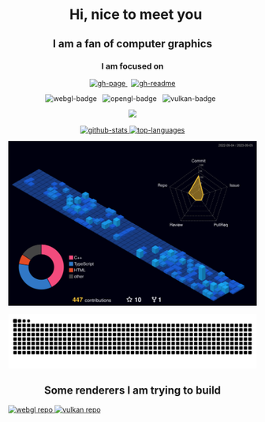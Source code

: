 <div align="center">
  <h1>
    &nbsp;
    <b>Hi, nice to meet you</b>
  </h1>
  <h2>
    <span>I am a fan of computer graphics</span>
  </h2>

  ### I am focused on

  [ ![gh-page][gh-page-badge] ][gh-page-link] &nbsp;
  [ ![gh-readme][gh-readme-badge] ][gh-readme-link]

  ![webgl-badge] &nbsp;
  ![opengl-badge] &nbsp;
  ![vulkan-badge] &nbsp;

</div>

<p align="center">
  <a href="https://skillicons.dev">
    <img src="https://skillicons.dev/icons?i=js,ts,html,css,cs,cpp,cmake,git,react,redux,sass,svg,threejs,vscode,webpack&theme=dark" />
  </a>
</p>

<p align="center">
    <a 
    target="_blank" 
    title="open repo → 'github-readme-stats'" 
    href="https://github.com/Eric-Schecter/github-readme-stats#readme">
  <img 
    height="165" 
    alt="github-stats" 
    src="https://github-readme-stats-sigma-five.vercel.app/api?username=Eric-Schecter&theme=tokyonight&count_private=true&show_icons=true" 
  /> 
  <img 
    height="165" 
    alt="top-languages" 
    src="https://github-readme-stats-sigma-five.vercel.app/api/top-langs/?username=Eric-Schecter&theme=tokyonight&layout=compact" 
  />
  </a>
</p>

![](./profile-3d-contrib/profile-night-view.svg)

![Snake animation](https://github.com/Eric-Schecter/Eric-Schecter/blob/output/github-contribution-grid-snake.svg)

<div align="center">
  <h2>
    <span>Some renderers I am trying to build</span>
  </h2>
</div>

<div>
<a
target="_blank"
href="https://github.com/Eric-Schecter/webgl-renderer"
>
<img
height="80"
alt="webgl repo"
src="https://github-readme-stats.vercel.app/api/pin/?username=eric-schecter&repo=webgl-renderer"
/>
</a>
<!-- <a
target="_blank"
href="https://github.com/Eric-Schecter/opengl-renderer"
>
<img
height="80"
alt="opengl repo"
src="https://github-readme-stats.vercel.app/api/pin/?username=eric-schecter&repo=opengl-renderer"
/> -->
</a>
<a
target="_blank"
href="https://github.com/Eric-Schecter/vulkan-renderer"
>
<img
height="80"
alt="vulkan repo"
src="https://github-readme-stats.vercel.app/api/pin/?username=eric-schecter&repo=vulkan-renderer"
/>
</a>
</div>

<!-- github -->

[gh-page-link]: https://eric-schecter.github.io/blog
[gh-readme-link]: https://github.com/eric-schecter/eric-schecter
[gh-page-badge]: https://img.shields.io/badge/GH_PAGE-222222?labelColor=333333&logoColor=FFF&style=flat&logo=github
[gh-readme-badge]: https://img.shields.io/badge/GH_README-222222?labelColor=333333&logoColor=FFF&style=flat&logo=github

<!-- WebGL -->

[webgl-badge]: https://img.shields.io/badge/WebGL-990000?style=for-the-badge&logoColor=FFF&logo=webgl

<!-- OpenGL -->

[opengl-badge]: https://img.shields.io/badge/OpenGL-%23FFFFFF.svg?style=for-the-badge&logo=opengl

<!-- Vulkan -->

[vulkan-badge]: https://img.shields.io/badge/vulkan-%23AC162C.svg?&style=for-the-badge&logo=vulkan&logoColor=white
